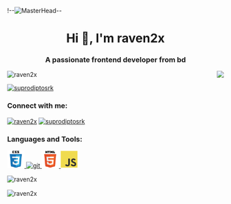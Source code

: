!--![MasterHead](http://tmokk5.co.za/images/Web%20Development.gif)--
<h1 align="center">Hi 👋, I'm raven2x</h1>
<h3 align="center">A passionate frontend developer from bd</h3>

<img align="right" src="https://media.tenor.com/-UygBh3nnfEAAAAC/coding.gif">

<p align="left"> <img src="https://komarev.com/ghpvc/?username=raven2x&label=Profile%20views&color=0e75b6&style=flat" alt="raven2x" /> </p>

<p align="left"> <a href="https://twitter.com/suprodiptosrk" target="blank"><img src="https://img.shields.io/twitter/follow/suprodiptosrk?logo=twitter&style=for-the-badge" alt="suprodiptosrk" /></a> </p>

<h3 align="left">Connect with me:</h3>
<p align="left">
<a href="https://dev.to/raven2x" target="blank"><img align="center" src="https://raw.githubusercontent.com/rahuldkjain/github-profile-readme-generator/master/src/images/icons/Social/devto.svg" alt="raven2x" height="30" width="40" /></a>
<a href="https://twitter.com/suprodiptosrk" target="blank"><img align="center" src="https://raw.githubusercontent.com/rahuldkjain/github-profile-readme-generator/master/src/images/icons/Social/twitter.svg" alt="suprodiptosrk" height="30" width="40" /></a>
</p>

<h3 align="left">Languages and Tools:</h3>
<p align="left"> <a href="https://www.w3schools.com/css/" target="_blank" rel="noreferrer"> <img src="https://raw.githubusercontent.com/devicons/devicon/master/icons/css3/css3-original-wordmark.svg" alt="css3" width="40" height="40"/> </a> <a href="https://git-scm.com/" target="_blank" rel="noreferrer"> <img src="https://www.vectorlogo.zone/logos/git-scm/git-scm-icon.svg" alt="git" width="40" height="40"/> </a> <a href="https://www.w3.org/html/" target="_blank" rel="noreferrer"> <img src="https://raw.githubusercontent.com/devicons/devicon/master/icons/html5/html5-original-wordmark.svg" alt="html5" width="40" height="40"/> </a> <a href="https://developer.mozilla.org/en-US/docs/Web/JavaScript" target="_blank" rel="noreferrer"> <img src="https://raw.githubusercontent.com/devicons/devicon/master/icons/javascript/javascript-original.svg" alt="javascript" width="40" height="40"/> </a> </p>

<p><img align="center" src="https://github-readme-stats.vercel.app/api/top-langs?username=raven2x&show_icons=true&locale=en&layout=compact" alt="raven2x" /></p>

<p><img align="center" src="https://github-readme-streak-stats.herokuapp.com/?user=raven2x&" alt="raven2x" /></p>

